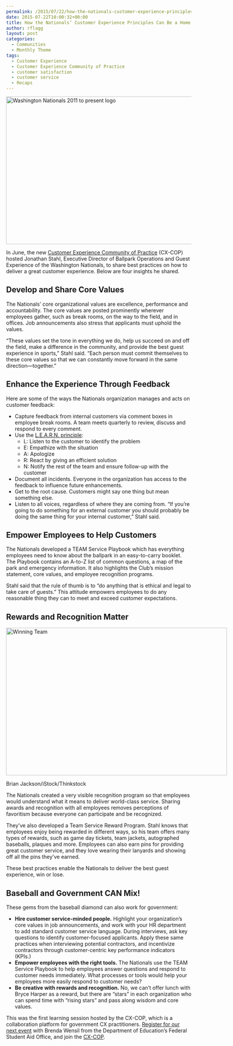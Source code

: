 ```yaml
---
permalink: /2015/07/22/how-the-nationals-customer-experience-principles-can-be-a-home-run-for-agencies/
date: 2015-07-22T10:00:32+00:00
title: How the Nationals’ Customer Experience Principles Can Be a Home Run for Agencies
author: rflagg
layout: post
categories:
  - Communities
  - Monthly Theme
tags:
  - Customer Experience
  - Customer Experience Community of Practice
  - customer satisfaction
  - customer service
  - Recaps
---
```


<img class="aligncenter size-full wp-image-290072" src="https://s3.amazonaws.com/sitesusa/wp-content/uploads/sites/212/2015/07/600-x-400-Washington-Nationals-MLB-main-seal-logo.jpg" alt="Washington Nationals 2011 to present logo" width="600" height="400" />

In June, the new [Customer Experience Community of Practice](https://www.digitalgov.gov/communities/customer-experience-community/) (CX-COP) hosted Jonathan Stahl, Executive Director of Ballpark Operations and Guest Experience of the Washington Nationals, to share best practices on how to deliver a great customer experience. Below are four insights he shared.

## Develop and Share Core Values

The Nationals’ core organizational values are excellence, performance and accountability. The core values are posted prominently wherever employees gather, such as break rooms, on the way to the field, and in offices. Job announcements also stress that applicants must uphold the values.

“These values set the tone in everything we do, help us succeed on and off the field, make a difference in the community, and provide the best guest experience in sports,” Stahl said. “Each person must commit themselves to these core values so that we can constantly move forward in the same direction—together.”

## Enhance the Experience Through Feedback

Here are some of the ways the Nationals organization manages and acts on customer feedback:

  * Capture feedback from internal customers via comment boxes in employee break rooms. A team meets quarterly to review, discuss and respond to every comment.
  * Use the [L.E.A.R.N. principle](https://prezi.com/bi6ztb0qhnee/the-learn-principle/): 
      * L: Listen to the customer to identify the problem
      * E: Empathize with the situation
      * A: Apologize
      * R: React by giving an efficient solution
      * N: Notify the rest of the team and ensure follow-up with the customer
  * Document all incidents. Everyone in the organization has access to the feedback to influence future enhancements.
  * Get to the root cause. Customers might say one thing but mean something else.
  * Listen to all voices, regardless of where they are coming from. &#8220;If you’re going to do something for an external customer you should probably be doing the same thing for your internal customer,&#8221; Stahl said.

## Empower Employees to Help Customers

The Nationals developed a TEAM Service Playbook which has everything employees need to know about the ballpark in an easy-to-carry booklet. The Playbook contains an A-to-Z list of common questions, a map of the park and emergency information. It also highlights the Club’s mission statement, core values, and employee recognition programs.

Stahl said that the rule of thumb is to “do anything that is ethical and legal to take care of guests.” This attitude empowers employees to do any reasonable thing they can to meet and exceed customer expectations.

## Rewards and Recognition Matter

<div id="attachment_290152" style="width: 610px" class="wp-caption aligncenter">
  <img class="size-full wp-image-290152" src="https://s3.amazonaws.com/sitesusa/wp-content/uploads/sites/212/2015/07/600-x-400-Winning-Team-Brian-Jackson-iStock-Thinkstock-108791935.jpg" alt="Winning Team" width="600" height="400" />
  
  <p class="wp-caption-text">
    Brian Jackson/iStock/Thinkstock
  </p>
</div>

The Nationals created a very visible recognition program so that employees would understand what it means to deliver world-class service. Sharing awards and recognition with all employees removes perceptions of favoritism because everyone can participate and be recognized.

They’ve also developed a Team Service Reward Program. Stahl knows that employees enjoy being rewarded in different ways, so his team offers many types of rewards, such as game day tickets, team jackets, autographed baseballs, plaques and more. Employees can also earn pins for providing great customer service, and they love wearing their lanyards and showing off all the pins they’ve earned.
  
These best practices enable the Nationals to deliver the best guest experience, win or lose.

## Baseball and Government CAN Mix!

These gems from the baseball diamond can also work for government:

  * **Hire customer service-minded people.** Highlight your organization’s core values in job announcements, and work with your HR department to add standard customer service language. During interviews, ask key questions to identify customer-focused applicants. Apply these same practices when interviewing potential contractors, and incentivize contractors through customer-centric key performance indicators (KPIs.)
  * **Empower employees with the right tools.** The Nationals use the TEAM Service Playbook to help employees answer questions and respond to customer needs immediately. What processes or tools would help your employees more easily respond to customer needs?
  * **Be creative with rewards and recognition.** No, we can’t offer lunch with Bryce Harper as a reward, but there are “stars” in each organization who can spend time with “rising stars” and pass along wisdom and core values.

This was the first learning session hosted by the CX-COP, which is a collaboration platform for government CX practitioners. [Register for our next event](https://www.digitalgov.gov/event/federal-student-aid-customer-experience-journey/) with Brenda Wensil from the Department of Education’s Federal Student Aid Office, and join the [CX-COP](https://www.digitalgov.gov/communities/customer-experience-community/).